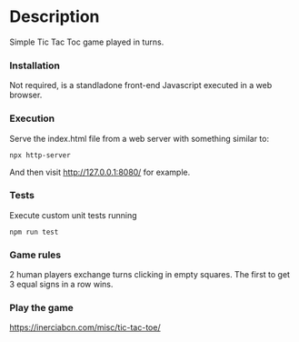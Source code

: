 # Description

Simple Tic Tac Toc game played in turns.

### Installation

Not required, is a standladone front-end Javascript executed in a web browser.

### Execution

Serve the index.html file from a web server with something similar to:

`npx http-server`

And then visit <http://127.0.0.1:8080/> for example.

### Tests

Execute custom unit tests running

`npm run test`

### Game rules

2 human players exchange turns clicking in empty squares. The first to get 3 equal signs in a row wins.

### Play the game

<https://inerciabcn.com/misc/tic-tac-toe/>
